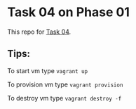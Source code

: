 # Task 04 on Phase 01

This repo for [Task 04](https://learningdevops.makvaz.com/phase1-task4-configuration-management).

## Tips:

To start vm type `vagrant up`

To provision vm type `vagrant provision`

To destroy vm type `vagrant destroy -f`
